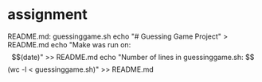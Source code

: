 # assignment
README.md: guessinggame.sh
    echo "# Guessing Game Project" > README.md
    echo "Make was run on: $$(date)" >> README.md
    echo "Number of lines in guessinggame.sh: $$(wc -l < guessinggame.sh)" >> README.md
